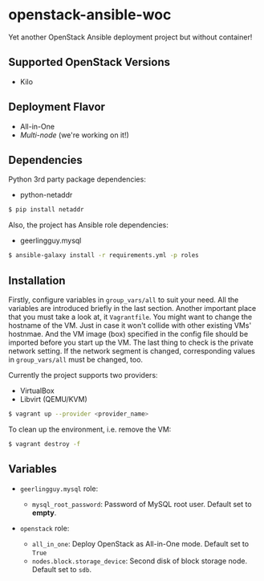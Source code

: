 openstack-ansible-woc
=====================


Yet another OpenStack Ansible deployment project but without container!


Supported OpenStack Versions
----------------------------

* Kilo


Deployment Flavor
-----------------

* All-in-One
* *Multi-node* (we're working on it!)


Dependencies
------------

Python 3rd party package dependencies:

* python-netaddr

~~~ sh
$ pip install netaddr
~~~

Also, the project has Ansible role dependencies:

* geerlingguy.mysql

~~~ sh
$ ansible-galaxy install -r requirements.yml -p roles
~~~


Installation
------------

Firstly, configure variables in `group_vars/all` to suit your need. All the variables are introduced briefly in the last section. Another important place that you must take a look at, it `Vagrantfile`. You might want to change the hostname of the VM. Just in case it won't collide with other existing VMs' hostnmae. And the VM image (box) specified in the config file should be imported before you start up the VM. The last thing to check is the private network setting. If the network segment is changed, corresponding values in `group_vars/all` must be changed, too.

Currently the project supports two providers:

* VirtualBox
* Libvirt (QEMU/KVM)

~~~ sh
$ vagrant up --provider <provider_name>
~~~

To clean up the environment, i.e. remove the VM:

~~~ sh
$ vagrant destroy -f
~~~


Variables
---------

* `geerlingguy.mysql` role:
  * `mysql_root_password`: Password of MySQL root user. Default set to **empty**.

* `openstack` role:
  * `all_in_one`: Deploy OpenStack as All-in-One mode. Default set to `True`
  * `nodes.block.storage_device`: Second disk of block storage node. Default set to `sdb`.


